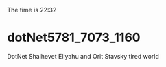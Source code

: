 The time is 22:32
# dotNet5781_7073_1160
  DotNet Shalhevet Eliyahu and Orit Stavsky
  tired world 


